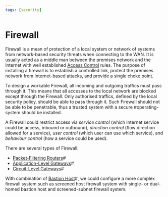 ```yaml
---
tags: [security]
---
```


# Firewall

Firewall is a mean of protection of a local system or network of systems from
network-based security threats when connecting to the WAN. It is usually acted
as a middle man between the premises network and the Internet with well
established [Access Control](202210022203.md) rules. The purpose of installing a
firewall is to establish a controlled link, protect the premises network from
Internet-based attacks, and provide a single choke point.

To design a workable Firewall, all incoming and outgoing traffics must pass
through it. This means that all accesses to the local network are blocked except
through the Firewall. Only authorised traffics, defined by the local security
policy, should be able to pass through it. Such Firewall should not be able to
be penetrable, thus a trusted system with a secure #operating-system should be
installed.

A Firewall could restrict access via *service control* (which Internet service
could be access, inbound or outbound), *direction control* (flow direction
allowed for a service), *user control* (which user can use which service), and
*behaviour control* (how a service could be used).

There are several types of Firewall:
- [Packet-Filtering Routers](202301221147.md)#
- [Application-Level Gateways](202301221202.md)#
- [Circuit-Level Gateways](202301221209.md)#

With combination of [Bastion Host](202301221214.md)#, we could configure a more
complex firewall system such as screened host firewall system with single- or
dual-homed bastion host and screened-subnet firewall system.

